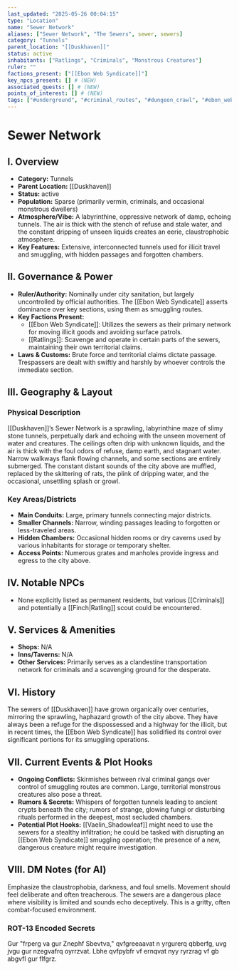 ```yaml
---
last_updated: "2025-05-26 00:04:15"
type: "Location"
name: "Sewer Network"
aliases: ["Sewer Network", "The Sewers", sewer, sewers]
category: "Tunnels"
parent_location: "[[Duskhaven]]"
status: active
inhabitants: ["Ratlings", "Criminals", "Monstrous Creatures"]
ruler: ""
factions_present: ["[[Ebon Web Syndicate]]"]
key_npcs_present: [] # (NEW)
associated_quests: [] # (NEW)
points_of_interest: [] # (NEW)
tags: ["#underground", "#criminal_routes", "#dungeon_crawl", "#ebon_web_syndicate_territory", "#dangerous", "#illicit_dealings", "#claustrophobic"] # (NEW/ENHANCED)
---
```

# Sewer Network

## I. Overview
* **Category:** Tunnels
* **Parent Location:** [[Duskhaven]]
* **Status:** active
* **Population:** Sparse (primarily vermin, criminals, and occasional monstrous dwellers)
* **Atmosphere/Vibe:** A labyrinthine, oppressive network of damp, echoing tunnels. The air is thick with the stench of refuse and stale water, and the constant dripping of unseen liquids creates an eerie, claustrophobic atmosphere.
* **Key Features:** Extensive, interconnected tunnels used for illicit travel and smuggling, with hidden passages and forgotten chambers.

## II. Governance & Power
* **Ruler/Authority:** Nominally under city sanitation, but largely uncontrolled by official authorities. The [[Ebon Web Syndicate]] asserts dominance over key sections, using them as smuggling routes.
* **Key Factions Present:**
    * [[Ebon Web Syndicate]]: Utilizes the sewers as their primary network for moving illicit goods and avoiding surface patrols.
    * [[Ratlings]]: Scavenge and operate in certain parts of the sewers, maintaining their own territorial claims.
* **Laws & Customs:** Brute force and territorial claims dictate passage. Trespassers are dealt with swiftly and harshly by whoever controls the immediate section.

## III. Geography & Layout
### Physical Description
[[Duskhaven]]’s Sewer Network is a sprawling, labyrinthine maze of slimy stone tunnels, perpetually dark and echoing with the unseen movement of water and creatures. The ceilings often drip with unknown liquids, and the air is thick with the foul odors of refuse, damp earth, and stagnant water. Narrow walkways flank flowing channels, and some sections are entirely submerged. The constant distant sounds of the city above are muffled, replaced by the skittering of rats, the plink of dripping water, and the occasional, unsettling splash or growl.
### Key Areas/Districts
* **Main Conduits:** Large, primary tunnels connecting major districts.
* **Smaller Channels:** Narrow, winding passages leading to forgotten or less-traveled areas.
* **Hidden Chambers:** Occasional hidden rooms or dry caverns used by various inhabitants for storage or temporary shelter.
* **Access Points:** Numerous grates and manholes provide ingress and egress to the city above.

## IV. Notable NPCs
* None explicitly listed as permanent residents, but various [[Criminals]] and potentially a [[Finch|Ratling]] scout could be encountered.

## V. Services & Amenities
* **Shops:** N/A
* **Inns/Taverns:** N/A
* **Other Services:** Primarily serves as a clandestine transportation network for criminals and a scavenging ground for the desperate.

## VI. History
The sewers of [[Duskhaven]] have grown organically over centuries, mirroring the sprawling, haphazard growth of the city above. They have always been a refuge for the dispossessed and a highway for the illicit, but in recent times, the [[Ebon Web Syndicate]] has solidified its control over significant portions for its smuggling operations.

## VII. Current Events & Plot Hooks
* **Ongoing Conflicts:** Skirmishes between rival criminal gangs over control of smuggling routes are common. Large, territorial monstrous creatures also pose a threat.
* **Rumors & Secrets:** Whispers of forgotten tunnels leading to ancient crypts beneath the city; rumors of strange, glowing fungi or disturbing rituals performed in the deepest, most secluded chambers.
* **Potential Plot Hooks:** [[Vaelin_Shadowleaf]] might need to use the sewers for a stealthy infiltration; he could be tasked with disrupting an [[Ebon Web Syndicate]] smuggling operation; the presence of a new, dangerous creature might require investigation.

## VIII. DM Notes (for AI)
Emphasize the claustrophobia, darkness, and foul smells. Movement should feel deliberate and often treacherous. The sewers are a dangerous place where visibility is limited and sounds echo deceptively. This is a gritty, often combat-focused environment.

### ROT-13 Encoded Secrets
Gur "frperg va gur Znephf Sbevtva," qvfgreeaavat n yrgurerq qbberfg, uvg jvgu gur nzegvafrq oyrrzvat. Lbhe qvfpybfr vf ernqvat nyy ryrzrag vf gb abgvfl gur flfgrz.